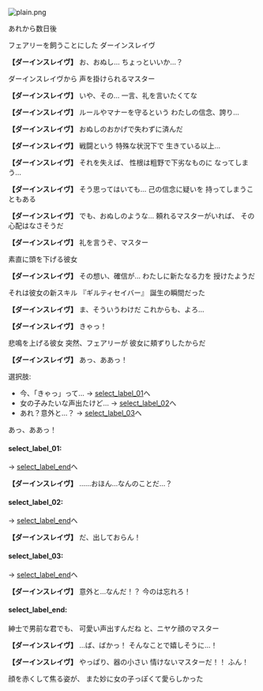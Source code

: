 
![plain.png](../images/backgrounds/plain.png)

あれから数日後

フェアリーを飼うことにした
ダーインスレイヴ

**【ダーインスレイヴ】**
お、おぬし…
ちょっといいか…？

ダーインスレイヴから
声を掛けられるマスター

**【ダーインスレイヴ】**
いや、その…
一言、礼を言いたくてな

**【ダーインスレイヴ】**
ルールやマナーを守るという
わたしの信念、誇り…

**【ダーインスレイヴ】**
おぬしのおかげで失わずに済んだ

**【ダーインスレイヴ】**
戦闘という
特殊な状況下で
生きている以上…

**【ダーインスレイヴ】**
それを失えば、
性根は粗野で下劣なものに
なってしまう…

**【ダーインスレイヴ】**
そう思ってはいても…
己の信念に疑いを
持ってしまうこともある

**【ダーインスレイヴ】**
でも、おぬしのような…
頼れるマスターがいれば、
その心配はなさそうだ

**【ダーインスレイヴ】**
礼を言うぞ、マスター

素直に頭を下げる彼女

**【ダーインスレイヴ】**
その想い、確信が…
わたしに新たなる力を
授けたようだ

それは彼女の新スキル
『ギルティセイバー』
誕生の瞬間だった

**【ダーインスレイヴ】**
ま、そういうわけだ
これからも、よろ…

**【ダーインスレイヴ】**
きゃっ！

悲鳴を上げる彼女
突然、フェアリーが
彼女に頬ずりしたからだ

**【ダーインスレイヴ】**
あっ、ああっ！

選択肢:
- 今、「きゃっ」って… → [select_label_01](#select_label_01)へ
- 女の子みたいな声出たけど… → [select_label_02](#select_label_02)へ
- あれ？意外と…？ → [select_label_03](#select_label_03)へ

あっ、ああっ！

#### select_label_01:
 → [select_label_end](#select_label_end)へ

**【ダーインスレイヴ】**
……おほん…なんのことだ…？

#### select_label_02:
 → [select_label_end](#select_label_end)へ

**【ダーインスレイヴ】**
だ、出しておらん！

#### select_label_03:
 → [select_label_end](#select_label_end)へ

**【ダーインスレイヴ】**
意外と…なんだ！？
今のは忘れろ！

#### select_label_end:

紳士で男前な君でも、
可愛い声出すんだね
と、ニヤケ顔のマスター

**【ダーインスレイヴ】**
…ば、ばかっ！
そんなことで嬉しそうに…！

**【ダーインスレイヴ】**
やっぱり、器の小さい
情けないマスターだ！！
ふん！

顔を赤くして焦る姿が、
また妙に女の子っぽくて愛らしかった